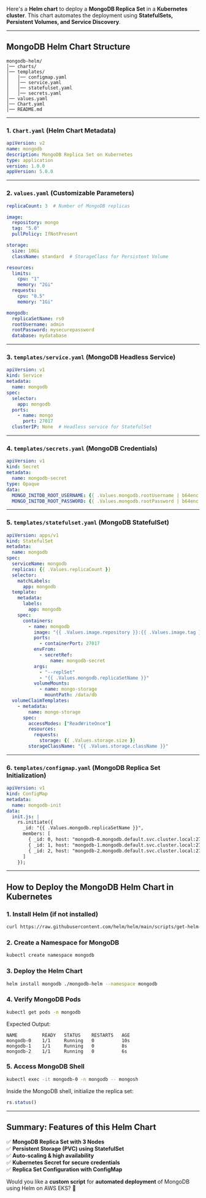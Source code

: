 Here's a **Helm chart** to deploy a **MongoDB Replica Set** in a **Kubernetes cluster**. This chart automates the deployment using **StatefulSets, Persistent Volumes, and Service Discovery**.

---

## **MongoDB Helm Chart Structure**
```
mongodb-helm/
│── charts/
│── templates/
│   │── configmap.yaml
│   │── service.yaml
│   │── statefulset.yaml
│   │── secrets.yaml
│── values.yaml
│── Chart.yaml
│── README.md
```

---

### **1. `Chart.yaml` (Helm Chart Metadata)**
```yaml
apiVersion: v2
name: mongodb
description: MongoDB Replica Set on Kubernetes
type: application
version: 1.0.0
appVersion: 5.0.0
```

---

### **2. `values.yaml` (Customizable Parameters)**
```yaml
replicaCount: 3  # Number of MongoDB replicas

image:
  repository: mongo
  tag: "5.0"
  pullPolicy: IfNotPresent

storage:
  size: 10Gi
  className: standard  # StorageClass for Persistent Volume

resources:
  limits:
    cpu: "1"
    memory: "2Gi"
  requests:
    cpu: "0.5"
    memory: "1Gi"

mongodb:
  replicaSetName: rs0
  rootUsername: admin
  rootPassword: mysecurepassword
  database: mydatabase
```

---

### **3. `templates/service.yaml` (MongoDB Headless Service)**
```yaml
apiVersion: v1
kind: Service
metadata:
  name: mongodb
spec:
  selector:
    app: mongodb
  ports:
    - name: mongo
      port: 27017
  clusterIP: None  # Headless service for StatefulSet
```

---

### **4. `templates/secrets.yaml` (MongoDB Credentials)**
```yaml
apiVersion: v1
kind: Secret
metadata:
  name: mongodb-secret
type: Opaque
data:
  MONGO_INITDB_ROOT_USERNAME: {{ .Values.mongodb.rootUsername | b64enc }}
  MONGO_INITDB_ROOT_PASSWORD: {{ .Values.mongodb.rootPassword | b64enc }}
```

---

### **5. `templates/statefulset.yaml` (MongoDB StatefulSet)**
```yaml
apiVersion: apps/v1
kind: StatefulSet
metadata:
  name: mongodb
spec:
  serviceName: mongodb
  replicas: {{ .Values.replicaCount }}
  selector:
    matchLabels:
      app: mongodb
  template:
    metadata:
      labels:
        app: mongodb
    spec:
      containers:
        - name: mongodb
          image: "{{ .Values.image.repository }}:{{ .Values.image.tag }}"
          ports:
            - containerPort: 27017
          envFrom:
            - secretRef:
                name: mongodb-secret
          args:
            - "--replSet"
            - "{{ .Values.mongodb.replicaSetName }}"
          volumeMounts:
            - name: mongo-storage
              mountPath: /data/db
  volumeClaimTemplates:
    - metadata:
        name: mongo-storage
      spec:
        accessModes: ["ReadWriteOnce"]
        resources:
          requests:
            storage: {{ .Values.storage.size }}
        storageClassName: "{{ .Values.storage.className }}"
```

---

### **6. `templates/configmap.yaml` (MongoDB Replica Set Initialization)**
```yaml
apiVersion: v1
kind: ConfigMap
metadata:
  name: mongodb-init
data:
  init.js: |
    rs.initiate({
      _id: "{{ .Values.mongodb.replicaSetName }}",
      members: [
        { _id: 0, host: "mongodb-0.mongodb.default.svc.cluster.local:27017" },
        { _id: 1, host: "mongodb-1.mongodb.default.svc.cluster.local:27017" },
        { _id: 2, host: "mongodb-2.mongodb.default.svc.cluster.local:27017" }
      ]
    });
```

---

## **How to Deploy the MongoDB Helm Chart in Kubernetes**
### **1. Install Helm (if not installed)**
```sh
curl https://raw.githubusercontent.com/helm/helm/main/scripts/get-helm-3 | bash
```

### **2. Create a Namespace for MongoDB**
```sh
kubectl create namespace mongodb
```

### **3. Deploy the Helm Chart**
```sh
helm install mongodb ./mongodb-helm --namespace mongodb
```

### **4. Verify MongoDB Pods**
```sh
kubectl get pods -n mongodb
```

Expected Output:
```
NAME         READY   STATUS    RESTARTS   AGE
mongodb-0    1/1     Running   0          10s
mongodb-1    1/1     Running   0          8s
mongodb-2    1/1     Running   0          6s
```

### **5. Access MongoDB Shell**
```sh
kubectl exec -it mongodb-0 -n mongodb -- mongosh
```
Inside the MongoDB shell, initialize the replica set:
```js
rs.status()
```

---

## **Summary: Features of this Helm Chart**
✅ **MongoDB Replica Set with 3 Nodes**  
✅ **Persistent Storage (PVC) using StatefulSet**  
✅ **Auto-scaling & high availability**  
✅ **Kubernetes Secret for secure credentials**  
✅ **Replica Set Configuration with ConfigMap**

Would you like a **custom script** for **automated deployment** of MongoDB using Helm on AWS EKS? 🚀
